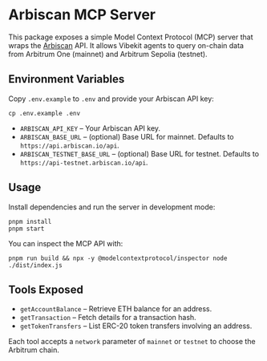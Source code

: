 # Arbiscan MCP Server

This package exposes a simple Model Context Protocol (MCP) server that wraps the [Arbiscan](https://arbiscan.io/) API. It allows Vibekit agents to query on-chain data from Arbitrum One (mainnet) and Arbitrum Sepolia (testnet).

## Environment Variables

Copy `.env.example` to `.env` and provide your Arbiscan API key:

```
cp .env.example .env
```

- `ARBISCAN_API_KEY` – Your Arbiscan API key.
- `ARBISCAN_BASE_URL` – (optional) Base URL for mainnet. Defaults to `https://api.arbiscan.io/api`.
- `ARBISCAN_TESTNET_BASE_URL` – (optional) Base URL for testnet. Defaults to `https://api-testnet.arbiscan.io/api`.

## Usage

Install dependencies and run the server in development mode:

```
pnpm install
pnpm start
```

You can inspect the MCP API with:

```
pnpm run build && npx -y @modelcontextprotocol/inspector node ./dist/index.js
```

## Tools Exposed

- `getAccountBalance` – Retrieve ETH balance for an address.
- `getTransaction` – Fetch details for a transaction hash.
- `getTokenTransfers` – List ERC-20 token transfers involving an address.

Each tool accepts a `network` parameter of `mainnet` or `testnet` to choose the Arbitrum chain.
